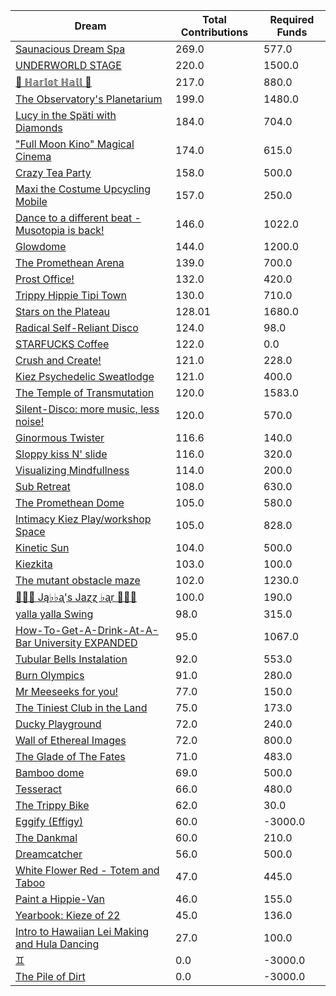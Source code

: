 | Dream | Total Contributions | Required Funds |
| ----- | ------------------- | -------------- |
| [Saunacious Dream Spa](https://kiezburn.dreams.wtf/kiez-burn-2022/625156b9bff459002d4b0801) | 269.0 | 577.0 |
| [UNDERWORLD STAGE](https://kiezburn.dreams.wtf/kiez-burn-2022/624b3b15bff459002d47560e) | 220.0 | 1500.0 |
| [🍑 ℍ𝕒𝕣𝕝𝕠𝕥 ℍ𝕒𝕝𝕝 🍑](https://kiezburn.dreams.wtf/kiez-burn-2022/625062fcbff459002d4a2279) | 217.0 | 880.0 |
| [The Observatory's Planetarium](https://kiezburn.dreams.wtf/kiez-burn-2022/6251457dbff459002d4add81) | 199.0 | 1480.0 |
| [Lucy in the Späti with Diamonds](https://kiezburn.dreams.wtf/kiez-burn-2022/62417185bff459002d4579a3) | 184.0 | 704.0 |
| [ "Full Moon Kino" Magical Cinema ](https://kiezburn.dreams.wtf/kiez-burn-2022/62502e40bff459002d49db0d) | 174.0 | 615.0 |
| [Crazy Tea Party](https://kiezburn.dreams.wtf/kiez-burn-2022/624f3ec9bff459002d495da3) | 158.0 | 500.0 |
| [Maxi the Costume Upcycling Mobile](https://kiezburn.dreams.wtf/kiez-burn-2022/625303b9bff459002d4e9647) | 157.0 | 250.0 |
| [Dance to a different beat - Musotopia is back!](https://kiezburn.dreams.wtf/kiez-burn-2022/6252a290bff459002d4cf22c) | 146.0 | 1022.0 |
| [Glowdome](https://kiezburn.dreams.wtf/kiez-burn-2022/6253221dbff459002d4f33b8) | 144.0 | 1200.0 |
| [The Promethean Arena](https://kiezburn.dreams.wtf/kiez-burn-2022/62517552bff459002d4b2f4c) | 139.0 | 700.0 |
| [Prost Office!](https://kiezburn.dreams.wtf/kiez-burn-2022/62506c97bff459002d4a291c) | 132.0 | 420.0 |
| [Trippy Hippie Tipi Town](https://kiezburn.dreams.wtf/kiez-burn-2022/6250a340bff459002d4a86d2) | 130.0 | 710.0 |
| [Stars on the Plateau](https://kiezburn.dreams.wtf/kiez-burn-2022/62505020bff459002d4a0115) | 128.01 | 1680.0 |
| [Radical Self-Reliant Disco](https://kiezburn.dreams.wtf/kiez-burn-2022/624c0e65bff459002d47ad27) | 124.0 | 98.0 |
| [STARFUCKS Coffee](https://kiezburn.dreams.wtf/kiez-burn-2022/62525edebff459002d4c88e4) | 122.0 | 0.0 |
| [Crush and Create!](https://kiezburn.dreams.wtf/kiez-burn-2022/624f063abff459002d48ca8c) | 121.0 | 228.0 |
| [Kiez Psychedelic Sweatlodge ](https://kiezburn.dreams.wtf/kiez-burn-2022/6252c733bff459002d4d4e0a) | 121.0 | 400.0 |
| [The Temple of Transmutation](https://kiezburn.dreams.wtf/kiez-burn-2022/62499a8dbff459002d46e87a) | 120.0 | 1583.0 |
| [Silent-Disco: more music, less noise!](https://kiezburn.dreams.wtf/kiez-burn-2022/624f3aaabff459002d4950e4) | 120.0 | 570.0 |
| [Ginormous Twister](https://kiezburn.dreams.wtf/kiez-burn-2022/6251dd67bff459002d4c2197) | 116.6 | 140.0 |
| [Sloppy kiss N' slide ](https://kiezburn.dreams.wtf/kiez-burn-2022/62534fedbff459002d51406f) | 116.0 | 320.0 |
| [Visualizing Mindfullness](https://kiezburn.dreams.wtf/kiez-burn-2022/625303cabff459002d4e980e) | 114.0 | 200.0 |
| [Sub Retreat](https://kiezburn.dreams.wtf/kiez-burn-2022/62533d5abff459002d500916) | 108.0 | 630.0 |
| [The Promethean Dome](https://kiezburn.dreams.wtf/kiez-burn-2022/6250072fbff459002d49b341) | 105.0 | 580.0 |
| [Intimacy Kiez Play/workshop Space](https://kiezburn.dreams.wtf/kiez-burn-2022/62507577bff459002d4a4266) | 105.0 | 828.0 |
| [Kinetic Sun](https://kiezburn.dreams.wtf/kiez-burn-2022/6252cb83bff459002d4d6b15) | 104.0 | 500.0 |
| [Kiezkita](https://kiezburn.dreams.wtf/kiez-burn-2022/625352d6bff459002d516cab) | 103.0 | 100.0 |
| [The mutant obstacle maze](https://kiezburn.dreams.wtf/kiez-burn-2022/623c3e06bff459002d44bed2) | 102.0 | 1230.0 |
| [🎹🎹🎹 Ją♭♭ᶏ's Jaɀɀ ♭ᶏr 🎹🎹🎹](https://kiezburn.dreams.wtf/kiez-burn-2022/625e8179bff459002d5eee75) | 100.0 | 190.0 |
| [yalla yalla Swing](https://kiezburn.dreams.wtf/kiez-burn-2022/6252f5d9bff459002d4e38f1) | 98.0 | 315.0 |
| [How-To-Get-A-Drink-At-A-Bar University EXPANDED](https://kiezburn.dreams.wtf/kiez-burn-2022/624ea014bff459002d486b47) | 95.0 | 1067.0 |
| [Tubular Bells Instalation](https://kiezburn.dreams.wtf/kiez-burn-2022/624db933bff459002d4824be) | 92.0 | 553.0 |
| [Burn Olympics](https://kiezburn.dreams.wtf/kiez-burn-2022/62389918bff459002d43f4a2) | 91.0 | 280.0 |
| [Mr Meeseeks for you!](https://kiezburn.dreams.wtf/kiez-burn-2022/62589728bff459002d590988) | 77.0 | 150.0 |
| [The Tiniest Club in the Land](https://kiezburn.dreams.wtf/kiez-burn-2022/624c1864bff459002d47b77b) | 75.0 | 173.0 |
| [Ducky Playground](https://kiezburn.dreams.wtf/kiez-burn-2022/62534b08bff459002d510123) | 72.0 | 240.0 |
| [Wall of Ethereal Images](https://kiezburn.dreams.wtf/kiez-burn-2022/624f316fbff459002d494699) | 72.0 | 800.0 |
| [The Glade of The Fates](https://kiezburn.dreams.wtf/kiez-burn-2022/62514be0bff459002d4aff19) | 71.0 | 483.0 |
| [Bamboo dome](https://kiezburn.dreams.wtf/kiez-burn-2022/62442c02bff459002d461275) | 69.0 | 500.0 |
| [Tesseract](https://kiezburn.dreams.wtf/kiez-burn-2022/624ca260bff459002d47e5c8) | 66.0 | 480.0 |
| [The Trippy Bike](https://kiezburn.dreams.wtf/kiez-burn-2022/622b5c82d875f9002daf63c2) | 62.0 | 30.0 |
| [Eggify (Effigy)](https://kiezburn.dreams.wtf/kiez-burn-2022/62528776bff459002d4ca260) | 60.0 | -3000.0 |
| [The Dankmal](https://kiezburn.dreams.wtf/kiez-burn-2022/6252a27abff459002d4cf141) | 60.0 | 210.0 |
| [Dreamcatcher](https://kiezburn.dreams.wtf/kiez-burn-2022/62532a41bff459002d4f5d2d) | 56.0 | 500.0 |
| [White Flower Red - Totem and Taboo](https://kiezburn.dreams.wtf/kiez-burn-2022/624ee124bff459002d48a1c1) | 47.0 | 445.0 |
| [Paint a Hippie-Van](https://kiezburn.dreams.wtf/kiez-burn-2022/624e8e65bff459002d485e8a) | 46.0 | 155.0 |
| [Yearbook: Kieze of 22](https://kiezburn.dreams.wtf/kiez-burn-2022/625342a3bff459002d507320) | 45.0 | 136.0 |
| [Intro to Hawaiian Lei Making and Hula Dancing](https://kiezburn.dreams.wtf/kiez-burn-2022/62533e56bff459002d5028f4) | 27.0 | 100.0 |
| [♊︎](https://kiezburn.dreams.wtf/kiez-burn-2022/62525228bff459002d4c81cc) | 0.0 | -3000.0 |
| [The Pile of Dirt](https://kiezburn.dreams.wtf/kiez-burn-2022/6234dd4fbff459002d42c5d9) | 0.0 | -3000.0 |
